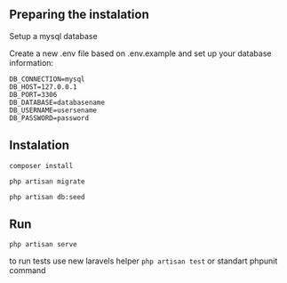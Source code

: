 ## Preparing the instalation

Setup a mysql database

Create a new .env file based on .env.example and set up your database information:

```
DB_CONNECTION=mysql
DB_HOST=127.0.0.1
DB_PORT=3306
DB_DATABASE=databasename
DB_USERNAME=usersename
DB_PASSWORD=password
```

## Instalation

```
composer install
```

```
php artisan migrate
```

```
php artisan db:seed
```

## Run

```
php artisan serve
```

to run tests use new laravels helper `php artisan test` or standart phpunit command

